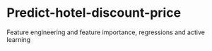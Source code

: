 # Predict-hotel-discount-price
Feature engineering and feature importance, regressions and active learning
